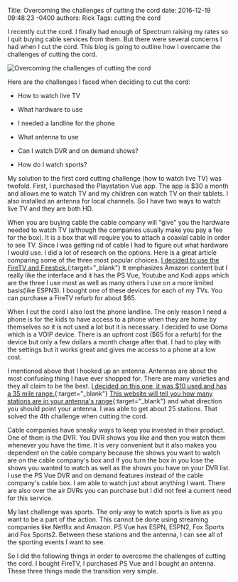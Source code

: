 Title: Overcoming the challenges of cutting the cord
date: 2016-12-19 09:48:23 -0400
authors: Rick
Tags: cutting the cord

I recently cut the cord. I finally had enough of Spectrum raising my rates so I quit buying cable services from them. But there were several concerns I had when I cut the cord. This blog is going to outline how I overcame the challenges of cutting the cord.
<!-- PELICAN_END_SUMMARY -->

<img src="../../images/blog/overcoming-the-challenges-of-cutting-the-cord/adventure-1807524_1280_350.jpg" alt="Overcoming the challenges of cutting the cord" class="image-responsive image-center" markdown=1>

Here are the challenges I faced when deciding to cut the cord:

* How to watch live TV

* What hardware to use

* I needed a landline for the phone 

* What antenna to use

* Can I watch DVR and on demand shows?

* How do I watch sports?

My solution to the first cord cutting challenge (how to watch live TV) was twofold. First, I purchased the Playstation Vue app. The app is $30 a month and allows me to watch TV and my children can watch TV on their tablets. I also installed an antenna for local channels. So I have two ways to watch live TV and they are both HD.

When you are buying cable the cable company will "give" you the hardware needed to watch TV (although the companies usually make you pay a fee for the box). It is a box that will require you to attach a coaxial cable in order to see TV.  Since I was getting rid of cable I had to figure out what hardware I would use. I did a lot of research on the options. Here is a great article comparing some of the three most popular choices. [I decided to use the FireTV and Firestick.](https://www.cnet.com/news/chromecast-vs-apple-tv-vs-roku-3-which-media-streamer-should-you-buy){:target="_blank"} It emphasizes Amazon content but I really like the interface and it has the PS Vue, Youtube and Kodi apps which are the three I use most  as well as many others I use on a more limited basis(like ESPN3). I bought one of these devices for each of my TVs. You can purchase a FireTV refurb for about $65.

When I cut the cord I also lost the phone landline. The only reason I need a phone is for the kids to have access to a phone when they are home by themselves so it is not used a lot but it is necessary. I decided to use Ooma which is a VOIP device. There is an upfront cost ($65 for a refurb) for the device but only a few dollars a month charge after that. I had to play with the settings but it works great and gives me access to a phone at a low cost.

I mentioned above that I hooked up an antenna. Antennas are about the most confusing thing I have ever shopped for. There are many varieties and they all claim to be the best. [I decided on this one, it was $10 used and has a 35 mile range.](https://www.amazon.com/gp/product/B0017O5ULM/ref=oh_aui_detailpage_o03_s00?ie=UTF8&psc=1){:target="_blank"} [This website will tell you how many stations are in your antenna's range](http://www.antennaweb.org/){:target="_blank"} and what direction you should point your antenna. I was able to get about 25 stations. That solved the 4th challenge when cutting the cord.

Cable companies have sneaky ways to keep you invested in their product. One of them is the DVR. You DVR shows you like and then you watch them whenever you have the time. It is very convenient but it also makes you dependent on the cable company because the shows you want to watch are on the cable company's box and if you turn the box in you lose the shows you wanted to watch as well as the shows you have on your DVR list. I use the PS Vue DVR and on demand features instead of the cable company's cable box. I am able to watch just about anything I want. There are also over the air DVRs you can purchase but I did not feel a current need for this service.

My last challenge was sports. The only way to watch sports is live as you want to be a part of the action. This cannot be done using streaming companies like Netflix and Amazon. PS Vue has ESPN, ESPN2, Fox Sports and Fox Sports2. Between these stations and the antenna, I can see all of the sporting events I want to see.

So I did the following things in order to overcome the challenges of cutting the cord. I bought FireTV, I purchased PS Vue and I bought an antenna. These three things made the transition very simple.